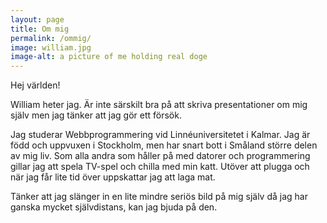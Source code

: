 ```yaml
---
layout: page
title: Om mig
permalink: /ommig/
image: william.jpg
image-alt: a picture of me holding real doge
---
```


Hej världen!

William heter jag. Är inte särskilt bra på att skriva presentationer om mig själv men jag tänker att jag gör ett försök. 

Jag studerar Webbprogrammering vid Linnéuniversitetet i Kalmar. Jag är född och uppvuxen i Stockholm, men har snart bott i Småland större delen av mig liv. 
Som alla andra som håller på med datorer och programmering gillar jag att spela TV-spel och chilla med min katt. Utöver att plugga och när jag får lite tid 
över uppskattar jag att laga mat. 

Tänker att jag slänger in en lite mindre seriös bild på mig själv då jag har ganska mycket självdistans, kan jag bjuda på den.